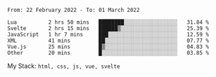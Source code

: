 <!--START_SECTION:waka-->

```text
From: 22 February 2022 - To: 01 March 2022

Lua          2 hrs 50 mins   ████████░░░░░░░░░░░░░░░░░   31.84 %
Svelte       2 hrs 15 mins   ██████▒░░░░░░░░░░░░░░░░░░   25.39 %
JavaScript   1 hr 7 mins     ███░░░░░░░░░░░░░░░░░░░░░░   12.59 %
XML          41 mins         ██░░░░░░░░░░░░░░░░░░░░░░░   07.77 %
Vue.js       25 mins         █▒░░░░░░░░░░░░░░░░░░░░░░░   04.83 %
Other        20 mins         █░░░░░░░░░░░░░░░░░░░░░░░░   03.85 %
```

<!--END_SECTION:waka-->
My Stack: `html, css, js, vue, svelte`
